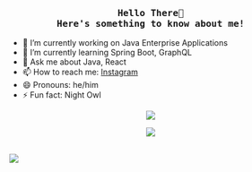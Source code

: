 <h3 align="center"><samp>Hello There👋<br/>Here's something to know about me!</samp></h3>

<!-- 
**souptik5/souptik5** is a ✨ _special_ ✨ repository because its `README.md` (this file) appears on your GitHub profile.

Here are some ideas to get you started: -->
<!-- - 👯 I’m looking to collaborate on ... -->
<!-- - 🤔 I’m looking for help with ... -->

- 🔭 I’m currently working on Java Enterprise Applications
- 🌱 I’m currently learning Spring Boot, GraphQL
- 💬 Ask me about Java, React
- 📫 How to reach me: [Instagram](https://www.instagram.com/souptik5)
- 😄 Pronouns: he/him
- ⚡ Fun fact: Night Owl

<p align="center"><img src="https://github-readme-stats.vercel.app/api?username=souptik5&&show_icons=true&title_color=ffffff&icon_color=bb2acf&text_color=daf7dc&bg_color=151515"/></p>

<p align="center"><img src="https://github-readme-stats.vercel.app/api/top-langs/?username=souptik5&layout=compact&theme=synthwave"></p>

<!-- <p align="center">
  <img width="250" src="https://media.giphy.com/media/a3IWyhkEC0p32/giphy.gif"/>
</p> -->
<br/>
<img src="https://visitor-badge.laobi.icu/badge?page_id=souptik5.souptik5">
